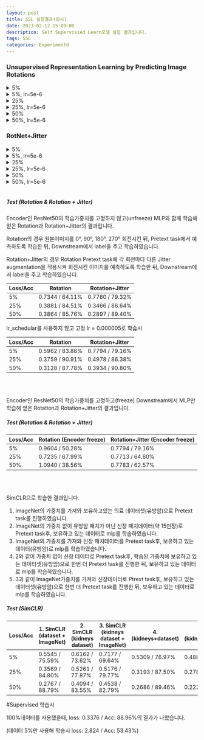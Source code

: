 ```yaml
---
layout: post
title: SSL 실험결과(임시)
date: 2023-02-12 15:09:00
description: Self Supervisied Learn모델 실험 결과입니다.
tags: SSL
categories: Experimentd
---
```




### Unsupervised Representation Learning by Predicting Image Rotations

<details>
<summary>5%</summary>

##### 5%

Pretext-Loss

![5%_Pre_Loss](https://raw.githubusercontent.com/YeongJin96/YeongJin96.github.io/master/assets/img/Rot_outcome/5%25_Pre_Loss-1676252081192-2.png)

Pretext-Accuracy

![5%_Pre_Acc](https://raw.githubusercontent.com/YeongJin96/YeongJin96.github.io/master/assets/img/Rot_outcome/5%25_Pre_Acc.png)



DownStream-Loss

![5%_Down_Loss](https://raw.githubusercontent.com/YeongJin96/YeongJin96.github.io/master/assets/img/Rot_outcome/5%25_Down_Loss-1676248398766-11.png)

DownStream-Accuracy

![5%_Down_Acc](https://raw.githubusercontent.com/YeongJin96/YeongJin96.github.io/master/assets/img/Rot_outcome/5%25_Down_Acc.png)

##### Test

Loss 0.7344 / Acc 64.11%



</details>

<details>
<summary>5%, lr=5e-6</summary>

##### 5%, lr=5e-6

Pretext-Loss

![Rot2_5%_Pre_Loss](https://raw.githubusercontent.com/YeongJin96/YeongJin96.github.io/master/assets/img/Rot_outcome/Rot2_5%25_Pre_Loss.png)

Pretext-Accuracy

![Rot2_5%_Pre_Acc](https://raw.githubusercontent.com/YeongJin96/YeongJin96.github.io/master/assets/img/Rot_outcome/Rot2_5%25_Pre_Acc.png)



DownStream-Loss

![Rot2_5%_Down_Loss](https://raw.githubusercontent.com/YeongJin96/YeongJin96.github.io/master/assets/img/Rot_outcome/Rot2_5%25_Down_Loss.png)

DownStream-Accuracy

![Rot2_5%_Down_Acc](https://raw.githubusercontent.com/YeongJin96/YeongJin96.github.io/master/assets/img/Rot_outcome/Rot2_5%25_Down_Acc.png)

##### Test

Loss 0.5962 / Acc 83.88%



</details>

<details>
<summary>25%</summary>

##### 25%

Pretext-Loss

![25%_Pre_Loss](https://raw.githubusercontent.com/YeongJin96/YeongJin96.github.io/master/assets/img/Rot_outcome/25%25_Pre_Loss.png)

Pretext-Accuracy

![25%_Pre_Acc](https://raw.githubusercontent.com/YeongJin96/YeongJin96.github.io/master/assets/img/Rot_outcome/25%25_Pre_Acc.png)



DownStream-Loss

![25%_Down_Loss](https://raw.githubusercontent.com/YeongJin96/YeongJin96.github.io/master/assets/img/Rot_outcome/25%25_Down_Loss.png)

DownStream-Accuracy

![25%_Down_Acc](https://raw.githubusercontent.com/YeongJin96/YeongJin96.github.io/master/assets/img/Rot_outcome/25%25_Down_Acc.png)

##### Test

Loss 0.3881 / Acc 84.51%



</details>

<details>
<summary>25%, lr=5e-6</summary>

##### 25%, lr=5e-6

Pretext-Loss

![Rot2_25%_Pre_Loss](https://raw.githubusercontent.com/YeongJin96/YeongJin96.github.io/master/assets/img/Rot_outcome/Rot2_25%25_Pre_Loss.png)

Pretext-Accuracy

![Rot2_25%_Pre_Acc](https://raw.githubusercontent.com/YeongJin96/YeongJin96.github.io/master/assets/img/Rot_outcome/Rot2_25%25_Pre_Acc.png)



DownStream-Loss

![Rot2_25%_Down_Loss](https://raw.githubusercontent.com/YeongJin96/YeongJin96.github.io/master/assets/img/Rot_outcome/Rot2_25%25_Down_Loss.png)

DownStream-Accuracy

![Rot2_25%_Down_Acc](https://raw.githubusercontent.com/YeongJin96/YeongJin96.github.io/master/assets/img/Rot_outcome/Rot2_25%25_Down_Acc.png)

##### Test

Loss 0.3759 / Acc 90.91%



</details>

<details>
<summary>50%</summary>

##### 50%

Pretext-Loss

![50%_Pre_Loss](https://raw.githubusercontent.com/YeongJin96/YeongJin96.github.io/master/assets/img/Rot_outcome/50%25_Pre_Loss.png)

Pretext-Acc

![50%_Pre_Acc](https://raw.githubusercontent.com/YeongJin96/YeongJin96.github.io/master/assets/img/Rot_outcome/50%25_Pre_Acc.png)



DownStream-Loss

![50%_Down_Loss](https://raw.githubusercontent.com/YeongJin96/YeongJin96.github.io/master/assets/img/Rot_outcome/50%25_Down_Loss.png)

DownStream-Acc

![50%_Down_Acc](https://raw.githubusercontent.com/YeongJin96/YeongJin96.github.io/master/assets/img/Rot_outcome/50%25_Down_Acc.png)

##### Test

Loss 0.3864 / Acc 85.76%



</details>



<details>
<summary>50%, lr=5e-6</summary>

##### 50%, lr=5e-6

Pretext-Loss

![Rot2_50%_Pre_Loss](https://raw.githubusercontent.com/YeongJin96/YeongJin96.github.io/master/assets/img/Rot_outcome/Rot2_50%25_Pre_Loss.png)

Pretext-Acc

![Rot2_50%_Pre_Acc](https://raw.githubusercontent.com/YeongJin96/YeongJin96.github.io/master/assets/img/Rot_outcome/Rot2_50%25_Pre_Acc.png)



DownStream-Loss

![Rot2_50%_Down_Loss](https://raw.githubusercontent.com/YeongJin96/YeongJin96.github.io/master/assets/img/Rot_outcome/Rot2_50%25_Down_Loss.png)

DownStream-Acc

![Rot2_50%_Down_Acc](https://raw.githubusercontent.com/YeongJin96/YeongJin96.github.io/master/assets/img/Rot_outcome/Rot2_50%25_Down_Acc.png)

##### Test

Loss 0.3128 / Acc 87.78%



</details>



### RotNet+Jitter

<details>
<summary>5%</summary>

##### 5%

Pretext-Loss

![Rot+Jit_5%_Pre_Loss](https://raw.githubusercontent.com/YeongJin96/YeongJin96.github.io/master/assets/img/Rot_outcome/Rot%2BJit_5%25_Pre_Loss-1676253045630-5.png)

Pretext-Acc

![Rot+Jit_5%_Pre_Acc](https://raw.githubusercontent.com/YeongJin96/YeongJin96.github.io/master/assets/img/Rot_outcome/Rot%2BJit_5%25_Pre_Acc.png)



DownStream-Loss

![Rot+Jit_5%_Down_Loss](https://raw.githubusercontent.com/YeongJin96/YeongJin96.github.io/master/assets/img/Rot_outcome/Rot%2BJit_5%25_Down_Loss.png)

DownStream-Acc

![Rot+Jit_5%_Down_Acc](https://raw.githubusercontent.com/YeongJin96/YeongJin96.github.io/master/assets/img/Rot_outcome/Rot%2BJit_5%25_Down_Acc.png)

##### Test

Loss 0.7760 / Acc 79.32%



</details>



<details>
<summary>5%, lr=5e-6</summary>

##### 5%, lr=5e-6

Pretext-Loss

![Rot+Jit2_5%_Pre_Loss](https://raw.githubusercontent.com/YeongJin96/YeongJin96.github.io/master/assets/img/Rot_outcome/Rot%2BJit2_5%25_Pre_Loss.png)

Pretext-Acc

![Rot+Jit2_5%_Pre_Acc](https://raw.githubusercontent.com/YeongJin96/YeongJin96.github.io/master/assets/img/Rot_outcome/Rot%2BJit2_5%25_Pre_Acc.png)



DownStream-Loss

![Rot+Jit2_5%_Down_Loss](https://raw.githubusercontent.com/YeongJin96/YeongJin96.github.io/master/assets/img/Rot_outcome/Rot%2BJit2_5%25_Down_Loss.png)

DownStream-Acc

![Rot+Jit2_5%_Down_Acc](https://raw.githubusercontent.com/YeongJin96/YeongJin96.github.io/master/assets/img/Rot_outcome/Rot%2BJit2_5%25_Down_Acc.png)

##### Test

Loss 0.7794 / Acc 79.16%



</details>



<details>
<summary>25%</summary>

##### 25%

Pretext-Loss

![Rot+Jit_25%_Pre_Loss](https://raw.githubusercontent.com/YeongJin96/YeongJin96.github.io/master/assets/img/Rot_outcome/Rot%2BJit_25%25_Pre_Loss.png)

Pretext-Acc

![Rot+Jit_25%_Pre_Acc](https://raw.githubusercontent.com/YeongJin96/YeongJin96.github.io/master/assets/img/Rot_outcome/Rot%2BJit_25%25_Pre_Acc.png)



DownStream-Loss

![Rot+Jit_25%_Down_Loss](https://raw.githubusercontent.com/YeongJin96/YeongJin96.github.io/master/assets/img/Rot_outcome/Rot%2BJit_25%25_Down_Loss.png)

DownStream-Acc

![Rot+Jit_25%_Down_Acc](https://raw.githubusercontent.com/YeongJin96/YeongJin96.github.io/master/assets/img/Rot_outcome/Rot%2BJit_25%25_Down_Acc.png)

##### Test

Loss 0.3466 / Acc 86.64%



</details>



<details>
<summary>25%, lr=5e-6</summary>

##### 25%, lr=5e-6

Pretext-Loss

![Rot+Jit2_25%_Pre_Loss](https://raw.githubusercontent.com/YeongJin96/YeongJin96.github.io/master/assets/img/Rot_outcome/Rot%2BJit2_25%25_Pre_Loss.png)

Pretext-Acc

![Rot+Jit2_25%_Pre_Acc](https://raw.githubusercontent.com/YeongJin96/YeongJin96.github.io/master/assets/img/Rot_outcome/Rot%2BJit2_25%25_Pre_Acc.png)



DownStream-Loss

![Rot+Jit2_25%_Down_Loss](https://raw.githubusercontent.com/YeongJin96/YeongJin96.github.io/master/assets/img/Rot_outcome/Rot%2BJit2_25%25_Down_Loss.png)

DownStream-Acc

![Rot+Jit2_25%_Down_Acc](https://raw.githubusercontent.com/YeongJin96/YeongJin96.github.io/master/assets/img/Rot_outcome/Rot%2BJit2_25%25_Down_Acc.png)

##### Test

Loss 0.4978 / Acc 86.38%



</details>



<details>
<summary>50%</summary>

##### 50%

Pretext-Loss

![Rot+Jit_50%_Pre_Loss](https://raw.githubusercontent.com/YeongJin96/YeongJin96.github.io/master/assets/img/Rot_outcome/Rot%2BJit_50%25_Pre_Loss.png)

Pretext-Acc

![Rot+Jit_50%_Pre_Acc](https://raw.githubusercontent.com/YeongJin96/YeongJin96.github.io/master/assets/img/Rot_outcome/Rot%2BJit_50%25_Pre_Acc.png)



DownStream-Loss

![Rot+Jit_50%_Down_Loss](https://raw.githubusercontent.com/YeongJin96/YeongJin96.github.io/master/assets/img/Rot_outcome/Rot%2BJit_50%25_Down_Loss.png)

DownStream-Acc

![Rot+Jit_50%_Down_Acc](https://raw.githubusercontent.com/YeongJin96/YeongJin96.github.io/master/assets/img/Rot_outcome/Rot%2BJit_50%25_Down_Acc.png)

##### Test

Loss 0.2897 / Acc 89.40%



</details>



<details>
<summary>50%, lr=5e-6</summary>

##### 50%, lr=5e-6

Pretext-Loss

![Rot+Jit2_50%_Pre_Loss](https://raw.githubusercontent.com/YeongJin96/YeongJin96.github.io/master/assets/img/Rot_outcome/Rot%2BJit2_50%25_Pre_Loss.png)

Pretext-Acc

![Rot+Jit2_50%_Pre_Acc](https://raw.githubusercontent.com/YeongJin96/YeongJin96.github.io/master/assets/img/Rot_outcome/Rot%2BJit2_50%25_Pre_Acc.png)



DownStream-Loss

![Rot+Jit2_50%_Down_Loss](https://raw.githubusercontent.com/YeongJin96/YeongJin96.github.io/master/assets/img/Rot_outcome/Rot%2BJit2_50%25_Down_Loss.png)

DownStream-Acc

![Rot+Jit2_50%_Down_Acc](https://raw.githubusercontent.com/YeongJin96/YeongJin96.github.io/master/assets/img/Rot_outcome/Rot%2BJit2_50%25_Down_Acc.png)

##### Test

Loss 0.3934 / Acc 90.80%



</details>

<br>

##### Test (Rotation & Rotation + Jitter)

Encoder인 ResNet50의 학습가중치를 고정하지 않고(unfreeze) MLP와 함께 학습해 얻은 Rotation과 Rotation+Jitter의 결과입니다.

Rotation의 경우 원본이미지를 0°, 90°, 180°, 270° 회전시킨 뒤, Pretext task에서 예측하도록 학습한 뒤, Downstream에서 label을 주고 학습하였습니다.

Rotation+Jitter의 경우 Rotation Pretext task에 각 회전마다 다른 Jitter augmentation을 적용시켜 회전시킨 이미지를 예측하도록 학습한 뒤, Downstream에서 label을 주고 학습하였습니다.

| Loss/Acc | Rotation        | Rotation+Jitter |
| -------- | --------------- | --------------- |
| 5%       | 0.7344 / 64.11% | 0.7760 / 79.32% |
| 25%      | 0.3881 / 84.51% | 0.3466 / 86.64% |
| 50%      | 0.3864 / 85.76% | 0.2897 / 89.40% |

lr_schedular를 사용하지 않고 고정 lr = 0.000005로 학습시

| Loss/Acc | Rotation        | Rotation+Jitter |
| -------- | --------------- | --------------- |
| 5%       | 0.5962 / 83.88% | 0.7794 / 79.16% |
| 25%      | 0.3759 / 90.91% | 0.4978 / 86.38% |
| 50%      | 0.3128 / 87.78% | 0.3934 / 90.80% |

<br>

<br>

Encoder인 ResNet50의 학습가중치를 고정하고(freeze) Downstream에서 MLP만 학습해 얻은 Rotation과 Rotation+Jitter의 결과입니다.

##### Test (Rotation & Rotation + Jitter)

| Loss/Acc | Rotation (Encoder freeze) | Rotation+Jitter (Encoder freeze) |
| -------- | ------------------------- | -------------------------------- |
| 5%       | 0.9604 / 50.28%           | 0.7794 / 79.16%                  |
| 25%      | 0.7235 / 67.99%           | 0.7713 / 64.60%                  |
| 50%      | 1.0940 / 38.56%           | 0.7783 / 62.57%                  |

<br>

<br>

SimCLR으로 학습한 결과입니다.

1. ImageNet의 가중치를 가져와 보유하고있는 의료 데이터셋(유방암)으로 Pretext task를 진행하였습니다.<br>
2. ImageNet의 가중치 없이 유방암 패치가 아닌 신장 패치데이터(약 15만장)로 Pretext task후, 보유하고 있는 데이터로 mlp를 학습하였습니다.<br>
3. ImageNet의 가중치를 가져와 신장 패치데이터를 Pretext task후, 보유하고 있는 데이터(유방암)로 mlp를 학습하였습니다.<br>
4. 2와 같이 가중치 없이 신장 데이터로 Pretext task후, 학습된 가중치에 보유하고 있는 데이터셋(유방암)으로 한번 더 Pretext task를 진행한 뒤, 보유하고 있는 데이터로 mlp를 학습하였습니다.<br>
5. 3과 같이 ImageNet가중치를 가져와 신장데이터로 Ptrext task후, 보유하고 있는 데이터셋(유방암)으로 한번 더 Pretext task를 진행한 뒤, 보유하고 있는 데이터로 mlp를 학습하였습니다.<br>

##### Test (SimCLR)

| Loss/Acc | 1. SimCLR (dataset + ImageNet) | 2. SimCLR (kidneys dataset) | 3. SimCLR (kidneys dataset + ImageNet) | 4. (kidneys+dataset) | 5. (kidneys+ImageNet+dataset) |
| -------- | ------------------------------ | --------------------------- | -------------------------------------- | -------------------- | ----------------------------- |
| 5%       | 0.5545 / 75.59%                | 0.6162 / 73.62%             | 0.7177 / 69.64%                        | 0.5309 / 76.97%      | 0.4881 / 80.65%               |
| 25%      | 0.3569 / 84.80%                | 0.5261 / 77.87%             | 0.5176 / 79.77%                        | 0.3193 / 87.50%      | 0.2785 / 88.96%               |
| 50%      | 0.2767 / 88.79%                | 0.4094 / 83.55%             | 0.4538 / 82.79%                        | 0.2686 / 89.46%      | 0.2229 / 91.50%               |


#Supervised 학습시 

100%데이터를 사용했을때, loss: 0.3376 / Acc: 88.96%의 결과가 나왔습니다.

(데이터 5%만 사용해 학습시 loss: 2.824 / Acc: 53.43%)
